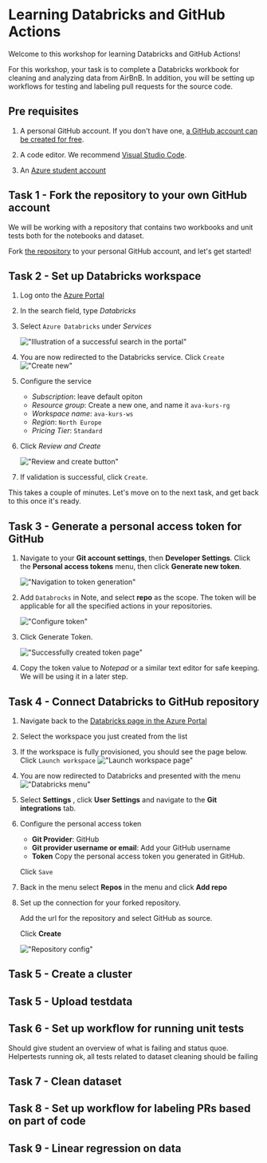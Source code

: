 # Learning Databricks and GitHub Actions
Welcome to this workshop for learning Databricks and GitHub Actions!

For this workshop, your task is to complete a Databricks workbook for cleaning and analyzing data from AirBnB. In addition, you will be setting up workflows for testing and labeling pull requests for the source code.  

## Pre requisites

1. A personal GitHub account. 
If you don't have one, [a GitHub account can be created for free](https://github.com/signup?ref_cta=Sign+up&ref_loc=header+logged+out&ref_page=%2F&source=header-home).

2. A code editor. We recommend [Visual Studio Code](https://code.visualstudio.com/).

3. An [Azure student account](https://azure.microsoft.com/nb-no/free/students/)


## Task 1 - Fork the repository to your own GitHub account

We will be working with a repository that contains two workbooks and unit tests both for the notebooks and dataset. 

Fork [the repository](https://github.com/acn-sbuad/ava-kurs-databricks) to your personal GitHub account, and let's get started! 

## Task 2 - Set up Databricks workspace
 
1. Log onto the [Azure Portal](https://portal.azure.com/)

2. In the search field, type _Databricks_

3. Select `Azure Databricks` under _Services_

    !["Illustration of a successful search in the portal"](imgs/databricks-in-portal.png)

4. You are now redirected to the Databricks service. Click `Create`
    !["Create new"](imgs/create-new.png)

5. Configure the service
    - _Subscription_: leave default opiton
    - _Resource group_: Create a new one, and name it `ava-kurs-rg`
    - _Workspace name_: `ava-kurs-ws`
    - _Region_: `North Europe`
    - _Pricing Tier_: `Standard`

 6. Click _Review and Create_

    !["Review and create button"](imgs/review-and-create.png)

7. If validation is successful, click `Create`.

This takes a couple of minutes. 
Let's move on to the next task, and get back to this once it's ready.

## Task 3 - Generate a personal access token for GitHub

1. Navigate to your __Git account settings__, then __Developer Settings__. Click the __Personal access tokens__ menu, then click __Generate new token__.

    !["Navigation to token generation"](imgs/generate-new-token.jpg)

2. Add `Databrocks` in Note, and select __repo__ as the scope. The token will be applicable for all the specified actions in your repositories.

    !["Configure token"](imgs/configure-token.jpg)

3. Click Generate Token.

    !["Successfully created token page"](imgs/ready-token.jpg)

4. Copy the token value to _Notepad_ or a similar text editor for safe keeping. We will be using it in a later step.

## Task 4 - Connect Databricks to GitHub repository

1. Navigate back to the [Databricks page in the Azure Portal](https://portal.azure.com/#blade/HubsExtension/BrowseResource/resourceType/Microsoft.Databricks%2Fworkspaces)
 
2. Select the workspace you just created from the list
 
3. If the workspace is fully provisioned, you should see the page below. Click `Launch workspace`
    !["Launch workspace page"](imgs/launch-workspace.png)

4. You are now redirected to Databricks and presented with the menu
    !["Databricks menu"](imgs/databricks-menu.png)

5. Select __Settings__ , click __User Settings__ and navigate to the __Git integrations__ tab.

6. Configure the personal access token
    - __Git Provider__: GitHub
    - __Git provider username or email__: Add your GitHub username
    - __Token__ Copy the personal access token you generated in GitHub.

    Click `Save`

7. Back in the menu select __Repos__ in the menu and click __Add repo__


5. Set up the connection for your forked repository.

    Add the url for the repository and select GitHub as source. 

    Click __Create__

    !["Repository config"](imgs/add-repo.png)
## Task 5 - Create a cluster


## Task 5 - Upload testdata

## Task 6 - Set up workflow for running unit tests
Should give student an overview of what is failing and status quoe. 
Helpertests running ok, all tests related to dataset cleaning should be failing


## Task 7 - Clean dataset 

## Task 8 - Set up workflow for labeling PRs based on part of code

## Task 9 - Linear regression on data
